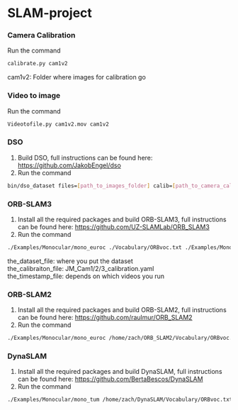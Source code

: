 # SLAM-project

### Camera Calibration 
Run the command
```bash
calibrate.py cam1v2  
```
cam1v2: Folder where images for calibration go 

### Video to image 
Run the command 

```bash
Videotofile.py cam1v2.mov cam1v2 
```

### DSO
1. Build DSO, full instructions can be found here: https://github.com/JakobEngel/dso
2. Run the command
```bash
bin/dso_dataset files=[path_to_images_folder] calib=[path_to_camera_calibration] preset=0 mode=1
```

### ORB-SLAM3
1. Install all the required packages and build ORB-SLAM3, full instructions can be found here: https://github.com/UZ-SLAMLab/ORB_SLAM3
2. Run the command  
```bash
./Examples/Monocular/mono_euroc ./Vocabulary/ORBvoc.txt ./Examples/Monocular/the_calibration_file the_dataset_file ./Examples/Monocular/EuRoC_TimeStamps/the_timestamp_file  
```
the_dataset_file: where you put the dataset  
the_calibraiton_file: JM_Cam1/2/3_calibration.yaml  
the_timestamp_file: depends on which videos you run

### ORB-SLAM2
1. Install all the required packages and build ORB-SLAM2, full instructions can be found here: https://github.com/raulmur/ORB_SLAM2
2. Run the command  
```bash
./Examples/Monocular/mono_euroc /home/zach/ORB_SLAM2/Vocabulary/ORBvoc.txt /home/zach/dev_code/JM_Calibration/JM.yaml /home/zach/dev_code/JM_Video /home/zach/dev_code/JM_01.txt
```

### DynaSLAM
1. Install all the required packages and build DynaSLAM, full instructions can be found here: https://github.com/BertaBescos/DynaSLAM
2. Run the command  
```bash
./Examples/Monocular/mono_tum /home/zach/DynaSLAM/Vocabulary/ORBvoc.txt /home/zach/dev_code/JM_Videos/JM_cam3.yaml /home/zach/dev_code/JM_Videos/cam3_figure8 /home/zach/dev_code/JM_Videos/cam3_figure8.txt
```
